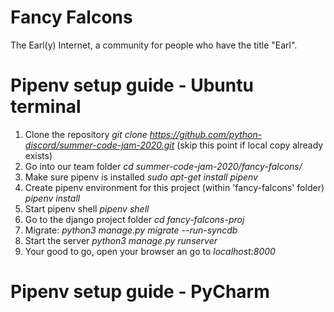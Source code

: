# Fancy Falcons

The Earl(y) Internet, a community for people who have the title "Earl".

# Pipenv setup guide - Ubuntu terminal
1. Clone the repository _git clone https://github.com/python-discord/summer-code-jam-2020.git_ (skip this point if local copy already exists)
2. Go into our team folder _cd summer-code-jam-2020/fancy-falcons/_
3. Make sure pipenv is installed _sudo apt-get install pipenv_
4. Create pipenv environment for this project (within 'fancy-falcons' folder) _pipenv install_
5. Start pipenv shell _pipenv shell_
6. Go to the django project folder _cd fancy-falcons-proj_
7. Migrate: _python3 manage.py migrate --run-syncdb_
8. Start the server _python3 manage.py runserver_
9. Your good to go, open your browser an go to _localhost:8000_

# Pipenv setup guide - PyCharm

